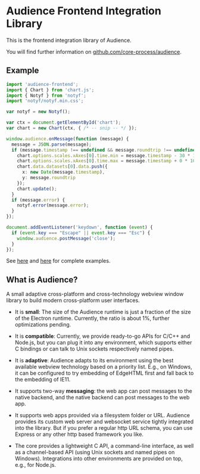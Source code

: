 # Audience Frontend Integration Library

This is the frontend integration library of Audience.

You will find further information on [github.com/core-process/audience](https://github.com/core-process/audience).

## Example

```ts
import 'audience-frontend';
import { Chart } from 'chart.js';
import { Notyf } from 'notyf';
import 'notyf/notyf.min.css';

var notyf = new Notyf();

var ctx = document.getElementById('chart');
var chart = new Chart(ctx, { /* -- snip -- */ });

window.audience.onMessage(function (message) {
  message = JSON.parse(message);
  if (message.timestamp !== undefined && message.roundtrip !== undefined) {
    chart.options.scales.xAxes[0].time.min = message.timestamp - 30 * 1000;
    chart.options.scales.xAxes[0].time.max = message.timestamp + 0 * 1000;
    chart.data.datasets[0].data.push({
      x: new Date(message.timestamp),
      y: message.roundtrip
    });
    chart.update();
  }
  if (message.error) {
    notyf.error(message.error);
  }
});

document.addEventListener('keydown', function (event) {
  if (event.key === "Escape" || event.key === "Esc") {
    window.audience.postMessage('close');
  }
});
```

See [here](https://github.com/core-process/audience/examples/ping/) and [here](https://github.com/core-process/audience/examples/terminal/) for complete examples.

## What is Audience?
A small adaptive cross-platform and cross-technology webview window library to build modern cross-platform user interfaces.

- It is **small**: The size of the Audience runtime is just a fraction of the size of the Electron runtime. Currently, the ratio is about 1%, further optimizations pending.

- It is **compatible**: Currently, we provide ready-to-go APIs for C/C++ and Node.js, but you can plug it into any environment, which supports either C bindings or can talk to Unix sockets respectively named pipes.

- It is **adaptive**: Audience adapts to its environment using the best available webview technology based on a priority list. E.g., on Windows, it can be configured to try embedding of EdgeHTML first and fall back to the embedding of IE11.

- It supports two-way **messaging**: the web app can post messages to the native backend, and the native backend can post messages to the web app.

- It supports web apps provided via a filesystem folder or URL. Audience provides its custom web server and websocket service tightly integrated into the library. But if you prefer a regular http URL schema, you can use Express or any other http based framework you like.

- The core provides a lightweight C API, a command-line interface, as well as a channel-based API (using Unix sockets and named pipes on Windows). Integrations into other environments are provided on top, e.g., for Node.js.
